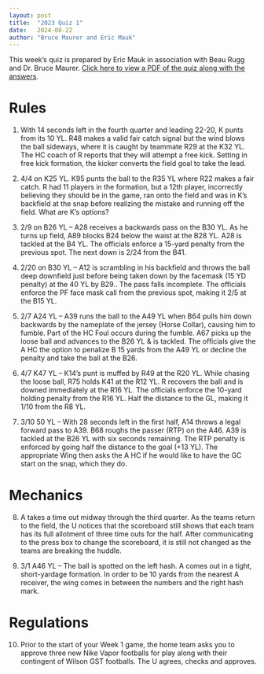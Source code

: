 ```yaml
---
layout: post
title:  "2023 Quiz 1"
date:   2024-08-22
author: "Bruce Maurer and Eric Mauk"
---
```


This week’s quiz is prepared by Eric Mauk in association with Beau Rugg
and Dr. Bruce Maurer. [Click here to view a PDF of the quiz along with the
answers](https://storage.googleapis.com/ohsaa-websites/quizzes/2024/2024%20Quiz%20Week%201.pdf).

<!--more-->

# Rules

1. With 14 seconds left in the fourth quarter and leading 22-20, K punts from its 10 YL. R48 makes a valid fair catch signal but the wind blows the ball sideways, where it is caught by teammate R29 at the K32 YL. The HC coach of R reports that they will attempt a free kick. Setting in free kick formation, the kicker converts the field goal to take the lead. 

2. 4/4 on K25 YL. K95 punts the ball to the R35 YL where R22 makes a fair catch. R had 11 players in the formation, but a 12th player, incorrectly believing they should be in the game, ran onto the field and was in K’s backfield at the snap before realizing the mistake and running off the field. What are K’s options?

3. 2/9 on B26 YL – A28 receives a backwards pass on the B30 YL. As he turns up field, A89 blocks B24 below the waist at the B28 YL. A28 is tackled at the B4 YL. The officials enforce a 15-yard penalty from the previous spot. The next down is 2/24 from the B41. 

4. 2/20 on B30 YL – A12 is scrambling in his backfield and throws the ball deep downfield just before being taken down by the facemask (15 YD penalty) at the 40 YL by B29.. The pass falls incomplete. The officials enforce the PF face mask call from the previous spot, making it 2/5 at the B15 YL.

5. 2/7 A24 YL – A39 runs the ball to the A49 YL when B64 pulls him down backwards by the nameplate of the jersey (Horse Collar), causing him to fumble. Part of the HC Foul occurs during the fumble.  A67 picks up the loose ball and advances to the B26 YL & is tackled. The officials give the A HC the option to penalize B 15 yards from the A49 YL or decline the penalty and take the ball at the B26. 

6. 4/7 K47 YL – K14’s punt is muffed by R49 at the R20 YL. While chasing the loose ball, R75 holds K41 at the R12 YL. R recovers the ball and is downed immediately at the R16 YL. The officials enforce the 10-yard holding penalty from the R16 YL. Half the distance to the GL, making it 1/10 from the R8 YL.

7. 3/10 50 YL – With 28 seconds left in the first half, A14 throws a legal forward pass to A39. B68 roughs the passer (RTP) on the A46. A39 is tackled at the B26 YL with six seconds remaining. The RTP penalty is enforced by going half the distance to the goal (+13 YL). The appropriate Wing then asks the A HC if he would like to have the GC start on the snap, which they do. 

# Mechanics

8. A takes a time out midway through the third quarter. As the teams return to the field, the U notices that the scoreboard still shows that each team has its full allotment of three time outs for the half. After communicating to the press box to change the scoreboard, it is still not changed as the teams are breaking the huddle.

9. 3/1 A46 YL – The ball is spotted on the left hash. A comes out in a tight, short-yardage formation. In order to be 10 yards from the nearest A receiver, the wing comes in between the numbers and the right hash mark.

# Regulations

10.   Prior to the start of your Week 1 game, the home team asks you to approve three new Nike Vapor footballs for play along with their contingent of Wilson GST footballs. The U agrees, checks and approves.